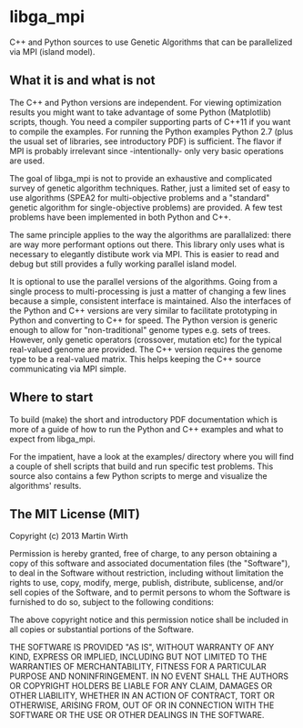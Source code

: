 libga_mpi
=========
C++ and Python sources to use Genetic Algorithms that can be parallelized via MPI (island model). 

What it is and what is not
--------------------------
The C++ and Python versions are independent. For viewing optimization results you might want to take advantage of some Python (Matplotlib) scripts, though. You need a compiler supporting parts of C++11 if you want to compile the examples. For running the Python examples Python 2.7 (plus the usual set of libraries, see introductory PDF) is sufficient. The flavor if MPI is probably irrelevant since -intentionally- only very basic operations are used. 

The goal of libga_mpi is not to provide an exhaustive and complicated survey of genetic algorithm techniques. Rather, just a limited set of easy to use algorithms (SPEA2 for multi-objective problems and a "standard" genetic algorithm for single-objective problems) are provided. A few test problems have been implemented in both Python and C++. 

The same principle applies to the way the algorithms are parallalized: there are way more performant options out there. This library only uses what is necessary to elegantly distibute work via MPI. This is easier to read and debug but still provides a fully working parallel island model. 

It is optional to use the parallel versions of the algorithms. Going from a single process to multi-processing is just a matter of changing a few lines because a simple, consistent interface is maintained. Also the interfaces of the Python and C++ versions are very similar to facilitate prototyping in Python and converting to C++ for speed. 
The Python version is generic enough to allow for "non-traditional" genome types e.g. sets of trees. However, only genetic operators (crossover, mutation etc) for the typical real-valued genome are provided. The C++ version requires the genome type to be a real-valued matrix. This helps keeping the C++ source communicating via MPI simple. 

Where to start
--------------
To build (make) the short and introductory PDF documentation which is more of a guide of how to run the Python and C++ examples and what to expect from libga_mpi. 

For the impatient, have a look at the examples/ directory where you will find a couple of shell scripts that build and run specific test problems. This source also contains a few Python scripts to merge and visualize the algorithms' results. 

The MIT License (MIT)
---------------------
Copyright (c) 2013 Martin Wirth

Permission is hereby granted, free of charge, to any person obtaining a copy of this software and associated documentation files (the "Software"), to deal in the Software without restriction, including without limitation the rights to use, copy, modify, merge, publish, distribute, sublicense, and/or sell copies of the Software, and to permit persons to whom the Software is furnished to do so, subject to the following conditions:

The above copyright notice and this permission notice shall be included in all copies or substantial portions of the Software.

THE SOFTWARE IS PROVIDED "AS IS", WITHOUT WARRANTY OF ANY KIND, EXPRESS OR IMPLIED, INCLUDING BUT NOT LIMITED TO THE WARRANTIES OF MERCHANTABILITY, FITNESS FOR A PARTICULAR PURPOSE AND NONINFRINGEMENT. IN NO EVENT SHALL THE AUTHORS OR COPYRIGHT HOLDERS BE LIABLE FOR ANY CLAIM, DAMAGES OR OTHER LIABILITY, WHETHER IN AN ACTION OF CONTRACT, TORT OR OTHERWISE, ARISING FROM, OUT OF OR IN CONNECTION WITH THE SOFTWARE OR THE USE OR OTHER DEALINGS IN THE SOFTWARE.
